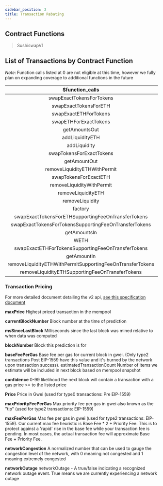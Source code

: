```yaml
---
sidebar_position: 2
title: Transaction Rebating
---
```


## Contract Functions

> SushiswapV1

## List of Transactions by Contract Function

_Note_: Function calls listed at 0 are not eligible at this time, however we fully plan on expanding coverage to
additional functions in the future

|                    **$function_calls**                    | **%eligible** |
| :-------------------------------------------------------: | :-----------: |
|                 swapExactTokensForTokens                  |      100      |
|                   swapExactTokensForETH                   |      100      |
|                   swapExactETHForTokens                   |      100      |
|                   swapETHForExactTokens                   |      100      |
|                       getAmountsOut                       |       0       |
|                      addLiquidityETH                      |       0       |
|                       addLiquidity                        |       0       |
|                 swapTokensForExactTokens                  |      100      |
|                       getAmountOut                        |       0       |
|               removeLiquidityETHWithPermit                |      100      |
|                   swapTokensForExactETH                   |      100      |
|                 removeLiquidityWithPermit                 |       0       |
|                    removeLiquidityETH                     |       0       |
|                      removeLiquidity                      |       0       |
|                          factory                          |       0       |
|    swapExactTokensForETHSupportingFeeOnTransferTokens     |       0       |
|   swapExactTokensForTokensSupportingFeeOnTransferTokens   |       0       |
|                       getAmountsIn                        |       0       |
|                           WETH                            |       0       |
|    swapExactETHForTokensSupportingFeeOnTransferTokens     |       0       |
|                        getAmountIn                        |       0       |
| removeLiquidityETHWithPermitSupportingFeeOnTransferTokens |       0       |
|      removeLiquidityETHSupportingFeeOnTransferTokens      |       0       |

### Transaction Pricing

For more detailed document detailing the v2 api,
[see this specification document](https://hackmd.io/@sbacha/price-network-outage)

**maxPrice** Highest priced transaction in the mempool

**currentBlockNumber** Block number at the time of prediction

**msSinceLastBlock** Milliseconds since the last block was mined relative to when data was computed

**blockNumber** Block this prediction is for

**baseFeePerGas** Base fee per gas for current block in gwei. (Only type2 transactions Post EIP-1559 have this value and
it's burned by the network upon transaction success). estimatedTransactionCount Number of items we estimate will be
included in next block based on mempool snapshot

**confidence** 0-99 likelihood the next block will contain a transaction with a gas price >= to the listed price

**Price** Price in Gwei (used for type0 transactions: Pre EIP-1559)

**maxPriorityFeePerGas** Max priority fee per gas in gwei also known as the "tip" (used for type2 transactions:
EIP-1559)

**maxFeePerGas** Max fee per gas in gwei (used for type2 transactions: EIP-1559). Our current max fee heuristic is Base
Fee \* 2 + Priority Fee. This is to protect against a 'rapid' rise in the base fee while your transaction fee is
pending. In most cases, the actual transaction fee will approximate Base Fee + Priority Fee.

**networkCongestion** A normalized number that can be used to gauge the congestion level of the network, with 0 meaning
not congested and 1 meaning extremely congested

**networkOutage** networkOutage - A true/false indicating a recognized network outage event. True means we are currently
experiencing a network outage
